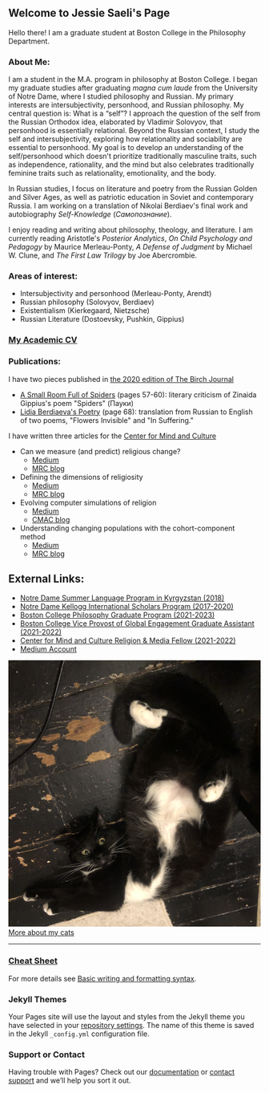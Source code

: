 ## Welcome to Jessie Saeli's Page

Hello there! I am a graduate student at Boston College in the Philosophy Department.

### About Me:

I am a student in the M.A. program in philosophy at Boston College. I began my graduate studies after graduating _magna cum laude_ from the University of Notre Dame, where I studied philosophy and Russian. My primary interests are intersubjectivity, personhood, and Russian philosophy. My central question is: What is a “self”? I approach the question of the self from the Russian Orthodox idea, elaborated by Vladimir Solovyov, that personhood is essentially relational. Beyond the Russian context, I study the self and intersubjectivity, exploring how relationality and sociability are essential to personhood. My goal is to develop an understanding of the self/personhood which doesn't prioritize traditionally masculine traits, such as independence, rationality, and the mind but also celebrates traditionally feminine traits such as relationality, emotionality, and the body. 

In Russian studies, I focus on literature and poetry from the Russian Golden and Silver Ages, as well as patriotic education in Soviet and contemporary Russia. I am working on a translation of Nikolai Berdiaev's final work and autobiography _Self-Knowledge_ (_Самопознание_).

I enjoy reading and writing about philosophy, theology, and literature. I am currently reading Aristotle's _Posterior Analytics_, _On Child Psychology and Pedagogy_ by Maurice Merleau-Ponty, _A Defense of Judgment_ by Michael W. Clune, and _The First Law Trilogy_ by Joe Abercrombie.

### Areas of interest:
- Intersubjectivity and personhood (Merleau-Ponty, Arendt)
- Russian philosophy (Solovyov, Berdiaev)
- Existentialism (Kierkegaard, Nietzsche)
- Russian Literature (Dostoevsky, Pushkin, Gippius)

### [My Academic CV](/Jessica_Saeli_Resume_2022-2.5.pdf)

### Publications:

I have two pieces published in [the 2020 edition of The Birch Journal](https://issuu.com/thebirchjournal/docs/the_birch_2020_final)
- [A Small Room Full of Spiders](https://jsaeli.github.io/publications) (pages 57-60): literary criticism of Zinaida Gippius's poem "Spiders" (Пауки)
- [Lidia Berdiaeva's Poetry](https://jsaeli.github.io/publications) (page 68): translation from Russian to English of two poems, "Flowers Invisible" and "In Suffering."

I have written three articles for the [Center for Mind and Culture](https://mindandculture.org/)
- Can we measure (and predict) religious change?
  - [Medium](https://medium.com/modeling-religious-change/can-we-measure-and-predict-religious-change-b4919b69ff68)
  - [MRC blog](https://modelingreligiouschange.org/can-we-measure-and-predict-religious-change/)
- Defining the dimensions of religiosity
  - [Medium](https://medium.com/modeling-religious-change/defining-the-dimensions-of-religiosity-4b68949239dd)
  - [MRC blog](https://modelingreligiouschange.org/defining-the-dimensions-of-religiosity/)
- Evolving computer simulations of religion
  - [Medium](https://medium.com/modeling-religious-change/evolving-computer-simulations-of-religion-2df7f6722b96)
  - [CMAC blog](https://mindandculture.org/tag/modeling-simulation/)
- Understanding changing populations with the cohort-component method
  - [Medium](https://medium.com/modeling-religious-change/the-cohort-component-method-of-demographic-projection-180f1eacf4d8)
  - [MRC blog](https://modelingreligiouschange.org/understanding-changing-populations-with-the-cohort-component-method/)

## External Links:
- [Notre Dame Summer Language Program in Kyrgyzstan (2018)](https://sites.nd.edu/sla2018/saeli-jessica/)
- [Notre Dame Kellogg International Scholars Program (2017-2020)](https://kellogg.nd.edu/jessica-saeli)
- [Boston College Philosophy Graduate Program (2021-2023)](https://www.bc.edu/content/bc-web/sites/global-engagement/about/vs-bios/jessica-saeli-bio/)
- [Boston College Vice Provost of Global Engagement Graduate Assistant (2021-2022)](https://www.bc.edu/bc-web/sites/global-engagement/about.html)
- [Center for Mind and Culture Religion & Media Fellow (2021-2022)](https://mindandculture.org/about/people/interns/)
- [Medium Account](https://medium.com/@saelij)


![Kitty](/C.jpg)
[More about my cats](https://jsaeli.github.io/cats)

---

### [Cheat Sheet](https://github.com/adam-p/markdown-here/wiki/Markdown-Cheatsheet)

For more details see [Basic writing and formatting syntax](https://docs.github.com/en/github/writing-on-github/getting-started-with-writing-and-formatting-on-github/basic-writing-and-formatting-syntax).



### Jekyll Themes

Your Pages site will use the layout and styles from the Jekyll theme you have selected in your [repository settings](https://github.com/jsaeli/jsaeli.github.io/settings/pages). The name of this theme is saved in the Jekyll `_config.yml` configuration file.

### Support or Contact

Having trouble with Pages? Check out our [documentation](https://docs.github.com/categories/github-pages-basics/) or [contact support](https://support.github.com/contact) and we’ll help you sort it out.
